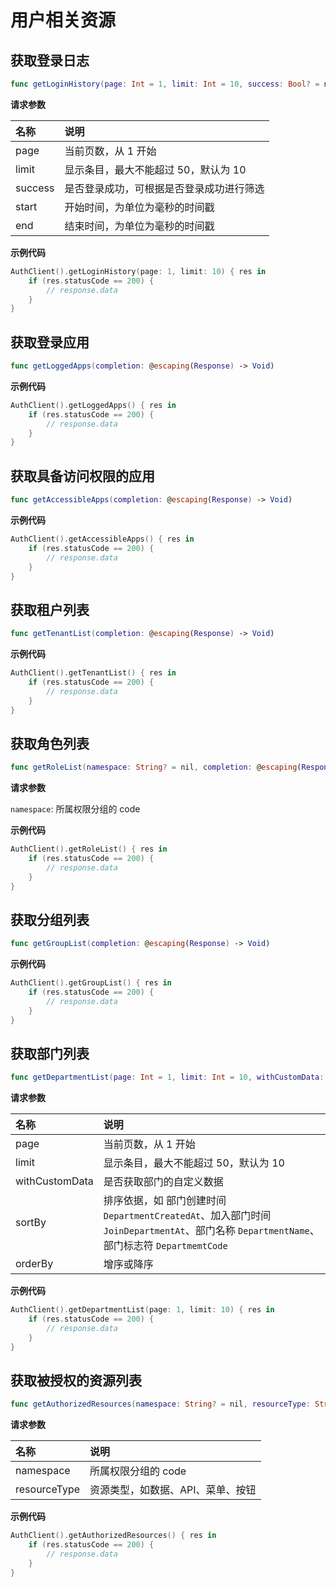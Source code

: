 # 用户相关资源

<LastUpdated/>

## 获取登录日志

```swift
func getLoginHistory(page: Int = 1, limit: Int = 10, success: Bool? = nil, start: String? = nil, end: String? = nil, completion: @escaping (Response) -> Void)
```

**请求参数**

| 名称  | 说明 |
| :---- | :---- |
| page | 当前页数，从 1 开始 |
| limit | 显示条目，最大不能超过 50，默认为 10 |
| success | 是否登录成功，可根据是否登录成功进行筛选 |
| start | 开始时间，为单位为毫秒的时间戳 |
| end | 结束时间，为单位为毫秒的时间戳 |

**示例代码**

```swift
AuthClient().getLoginHistory(page: 1, limit: 10) { res in
    if (res.statusCode == 200) {
        // response.data
    }
}
```

## 获取登录应用

```swift
func getLoggedApps(completion: @escaping(Response) -> Void)
```

**示例代码**

```swift
AuthClient().getLoggedApps() { res in
    if (res.statusCode == 200) {
        // response.data
    }
}
```


## 获取具备访问权限的应用

```swift
func getAccessibleApps(completion: @escaping(Response) -> Void)
```

**示例代码**

```swift
AuthClient().getAccessibleApps() { res in
    if (res.statusCode == 200) {
        // response.data
    }
}
```


## 获取租户列表

```swift
func getTenantList(completion: @escaping(Response) -> Void)
```

**示例代码**

```swift
AuthClient().getTenantList() { res in
    if (res.statusCode == 200) {
        // response.data
    }
}
```


## 获取角色列表

```swift
func getRoleList(namespace: String? = nil, completion: @escaping(Response) -> Void)
```

**请求参数**

`namespace`: 所属权限分组的 code

**示例代码**

```swift
AuthClient().getRoleList() { res in
    if (res.statusCode == 200) {
        // response.data
    }
}
```

## 获取分组列表

```swift
func getGroupList(completion: @escaping(Response) -> Void)
```

**示例代码**

```swift
AuthClient().getGroupList() { res in
    if (res.statusCode == 200) {
        // response.data
    }
}
```

## 获取部门列表

```swift
func getDepartmentList(page: Int = 1, limit: Int = 10, withCustomData: Bool = false, sortBy: String = "JoinDepartmentAt", orderBy: String = "Desc", completion: @escaping(Response)
```

**请求参数**

| 名称  | 说明 |
| :---- | :---- |
| page | 当前页数，从 1 开始 |
| limit | 显示条目，最大不能超过 50，默认为 10 |
| withCustomData | 是否获取部门的自定义数据 |
| sortBy | 排序依据，如 部门创建时间 `DepartmentCreatedAt`、加入部门时间 `JoinDepartmentAt`、部门名称 `DepartmentName`、部门标志符 `DepartmemtCode` |
| orderBy | 增序或降序 |

**示例代码**

```swift
AuthClient().getDepartmentList(page: 1, limit: 10) { res in
    if (res.statusCode == 200) {
        // response.data
    }
}
```


## 获取被授权的资源列表

```swift
func getAuthorizedResources(namespace: String? = nil, resourceType: String? = nil, completion: @escaping(Response) -> Void)
```

**请求参数**

| 名称  | 说明 |
| :---- | :---- |
| namespace | 所属权限分组的 code |
| resourceType | 资源类型，如数据、API、菜单、按钮 |

**示例代码**

```swift
AuthClient().getAuthorizedResources() { res in
    if (res.statusCode == 200) {
        // response.data
    }
}
```
